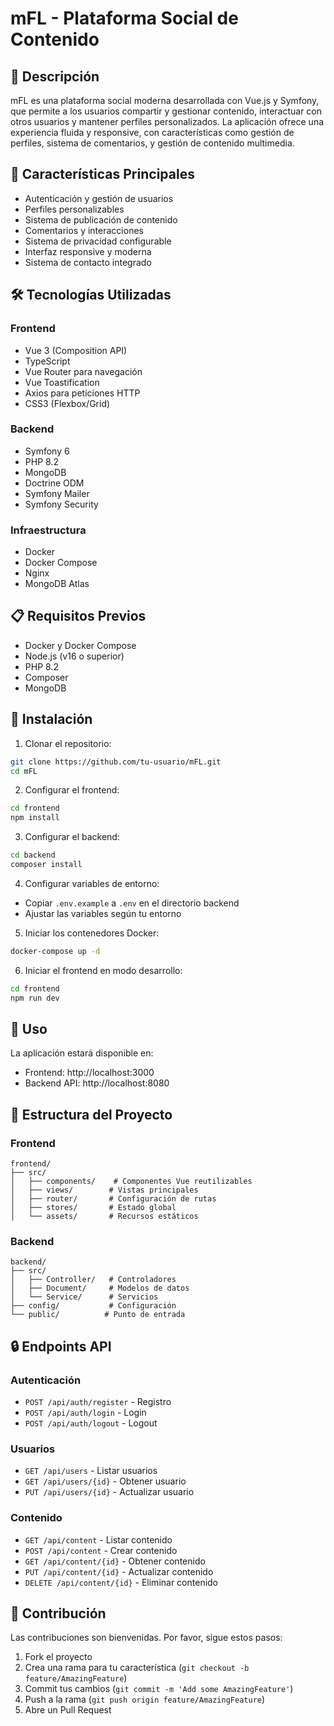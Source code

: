 # mFL - Plataforma Social de Contenido

## 📝 Descripción
mFL es una plataforma social moderna desarrollada con Vue.js y Symfony, que permite a los usuarios compartir y gestionar contenido, interactuar con otros usuarios y mantener perfiles personalizados. La aplicación ofrece una experiencia fluida y responsive, con características como gestión de perfiles, sistema de comentarios, y gestión de contenido multimedia.

## 🚀 Características Principales
- Autenticación y gestión de usuarios
- Perfiles personalizables
- Sistema de publicación de contenido
- Comentarios y interacciones
- Sistema de privacidad configurable
- Interfaz responsive y moderna
- Sistema de contacto integrado

## 🛠️ Tecnologías Utilizadas

### Frontend
- Vue 3 (Composition API)
- TypeScript
- Vue Router para navegación
- Vue Toastification
- Axios para peticiones HTTP
- CSS3 (Flexbox/Grid)

### Backend
- Symfony 6
- PHP 8.2
- MongoDB
- Doctrine ODM
- Symfony Mailer
- Symfony Security

### Infraestructura
- Docker
- Docker Compose
- Nginx
- MongoDB Atlas

## 📋 Requisitos Previos
- Docker y Docker Compose
- Node.js (v16 o superior)
- PHP 8.2
- Composer
- MongoDB

## 🔧 Instalación

1. Clonar el repositorio:
```bash
git clone https://github.com/tu-usuario/mFL.git
cd mFL
```

2. Configurar el frontend:
```bash
cd frontend
npm install
```

3. Configurar el backend:
```bash
cd backend
composer install
```

4. Configurar variables de entorno:
- Copiar `.env.example` a `.env` en el directorio backend
- Ajustar las variables según tu entorno

5. Iniciar los contenedores Docker:
```bash
docker-compose up -d
```

6. Iniciar el frontend en modo desarrollo:
```bash
cd frontend
npm run dev
```

## 🚀 Uso
La aplicación estará disponible en:
- Frontend: http://localhost:3000
- Backend API: http://localhost:8080

## 📁 Estructura del Proyecto

### Frontend
```
frontend/
├── src/
│   ├── components/    # Componentes Vue reutilizables
│   ├── views/        # Vistas principales
│   ├── router/       # Configuración de rutas
│   ├── stores/       # Estado global
│   └── assets/       # Recursos estáticos
```

### Backend
```
backend/
├── src/
│   ├── Controller/   # Controladores
│   ├── Document/     # Modelos de datos
│   └── Service/      # Servicios
├── config/           # Configuración
└── public/          # Punto de entrada
```

## 🔒 Endpoints API

### Autenticación
- `POST /api/auth/register` - Registro
- `POST /api/auth/login` - Login
- `POST /api/auth/logout` - Logout

### Usuarios
- `GET /api/users` - Listar usuarios
- `GET /api/users/{id}` - Obtener usuario
- `PUT /api/users/{id}` - Actualizar usuario

### Contenido
- `GET /api/content` - Listar contenido
- `POST /api/content` - Crear contenido
- `GET /api/content/{id}` - Obtener contenido
- `PUT /api/content/{id}` - Actualizar contenido
- `DELETE /api/content/{id}` - Eliminar contenido

## 👥 Contribución
Las contribuciones son bienvenidas. Por favor, sigue estos pasos:

1. Fork el proyecto
2. Crea una rama para tu característica (`git checkout -b feature/AmazingFeature`)
3. Commit tus cambios (`git commit -m 'Add some AmazingFeature'`)
4. Push a la rama (`git push origin feature/AmazingFeature`)
5. Abre un Pull Request
